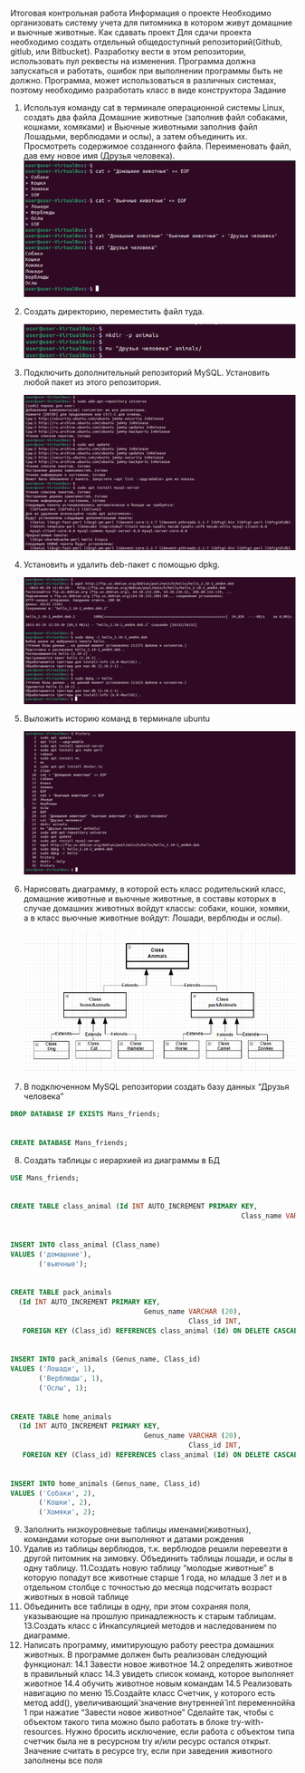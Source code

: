 Итоговая контрольная работа
Информация о проекте
Необходимо организовать систему учета для питомника в котором живут
домашние и вьючные животные.
Как сдавать проект
Для сдачи проекта необходимо создать отдельный общедоступный
репозиторий(Github, gitlub, или Bitbucket). Разработку вести в этом
репозитории, использовать пул реквесты на изменения. Программа должна
запускаться и работать, ошибок при выполнении программы быть не должно.
Программа, может использоваться в различных системах, поэтому необходимо
разработать класс в виде конструктора
Задание
1. Используя команду cat в терминале операционной системы Linux, создать
   два файла Домашние животные (заполнив файл собаками, кошками,
   хомяками) и Вьючные животными заполнив файл Лошадьми, верблюдами и
   ослы), а затем объединить их. Просмотреть содержимое созданного файла.
   Переименовать файл, дав ему новое имя (Друзья человека).
   ![Task 1](https://github.com/OlegKhudoerko/Final_control_work/blob/master/Images/1.png) 

2. Создать директорию, переместить файл туда.
   
   ![Task 2](https://github.com/OlegKhudoerko/Final_control_work/blob/master/Images/2.png) 

3. Подключить дополнительный репозиторий MySQL. Установить любой пакет
   из этого репозитория.
   
   ![Task 3](https://github.com/OlegKhudoerko/Final_control_work/blob/master/Images/3.png) 
   
4. Установить и удалить deb-пакет с помощью dpkg.
   
   ![Task 4](https://github.com/OlegKhudoerko/Final_control_work/blob/master/Images/4.png) 

5. Выложить историю команд в терминале ubuntu
   
   ![Task 5](https://github.com/OlegKhudoerko/Final_control_work/blob/master/Images/5.png) 

6. Нарисовать диаграмму, в которой есть класс родительский класс, домашние
   животные и вьючные животные, в составы которых в случае домашних
   животных войдут классы: собаки, кошки, хомяки, а в класс вьючные животные
   войдут: Лошади, верблюды и ослы).
   
   ![Task 6](https://github.com/OlegKhudoerko/Final_control_work/blob/master/Images/6.png) 

7. В подключенном MySQL репозитории создать базу данных “Друзья
   человека”

```sql
DROP DATABASE IF EXISTS Mans_friends;


CREATE DATABASE Mans_friends;
```
8. Создать таблицы с иерархией из диаграммы в БД

```sql
USE Mans_friends;


CREATE TABLE class_animal (Id INT AUTO_INCREMENT PRIMARY KEY,
                                                         Class_name VARCHAR(20));


INSERT INTO class_animal (Class_name)
VALUES ('домашние'),
       ('вьючные');


CREATE TABLE pack_animals
  (Id INT AUTO_INCREMENT PRIMARY KEY,
                                 Genus_name VARCHAR (20),
                                            Class_id INT,
   FOREIGN KEY (Class_id) REFERENCES class_animal (Id) ON DELETE CASCADE ON UPDATE CASCADE);


INSERT INTO pack_animals (Genus_name, Class_id)
VALUES ('Лошади', 1),
       ('Верблюды', 1),
       ('Ослы', 1);


CREATE TABLE home_animals
  (Id INT AUTO_INCREMENT PRIMARY KEY,
                                 Genus_name VARCHAR (20),
                                            Class_id INT,
   FOREIGN KEY (Class_id) REFERENCES class_animal (Id) ON DELETE CASCADE ON UPDATE CASCADE);


INSERT INTO home_animals (Genus_name, Class_id)
VALUES ('Собаки', 2),
       ('Кошки', 2),
       ('Хомяки', 2);
```
9. Заполнить низкоуровневые таблицы именами(животных), командами
   которые они выполняют и датами рождения
10. Удалив из таблицы верблюдов, т.к. верблюдов решили перевезти в другой
    питомник на зимовку. Объединить таблицы лошади, и ослы в одну таблицу.
    11.Создать новую таблицу “молодые животные” в которую попадут все
    животные старше 1 года, но младше 3 лет и в отдельном столбце с точностью
    до месяца подсчитать возраст животных в новой таблице
12. Объединить все таблицы в одну, при этом сохраняя поля, указывающие на
    прошлую принадлежность к старым таблицам.
    13.Создать класс с Инкапсуляцией методов и наследованием по диаграмме.
14. Написать программу, имитирующую работу реестра домашних животных.
    В программе должен быть реализован следующий функционал:
    14.1 Завести новое животное
    14.2 определять животное в правильный класс
    14.3 увидеть список команд, которое выполняет животное
    14.4 обучить животное новым командам
    14.5 Реализовать навигацию по меню
    15.Создайте класс Счетчик, у которого есть метод add(), увеличивающий̆
    значение внутренней̆ int переменной̆на 1 при нажатие “Завести новое
    животное” Сделайте так, чтобы с объектом такого типа можно было работать в
    блоке try-with-resources. Нужно бросить исключение, если работа с объектом
    типа счетчик была не в ресурсном try и/или ресурс остался открыт. Значение
    считать в ресурсе try, если при заведения животного заполнены все поля
